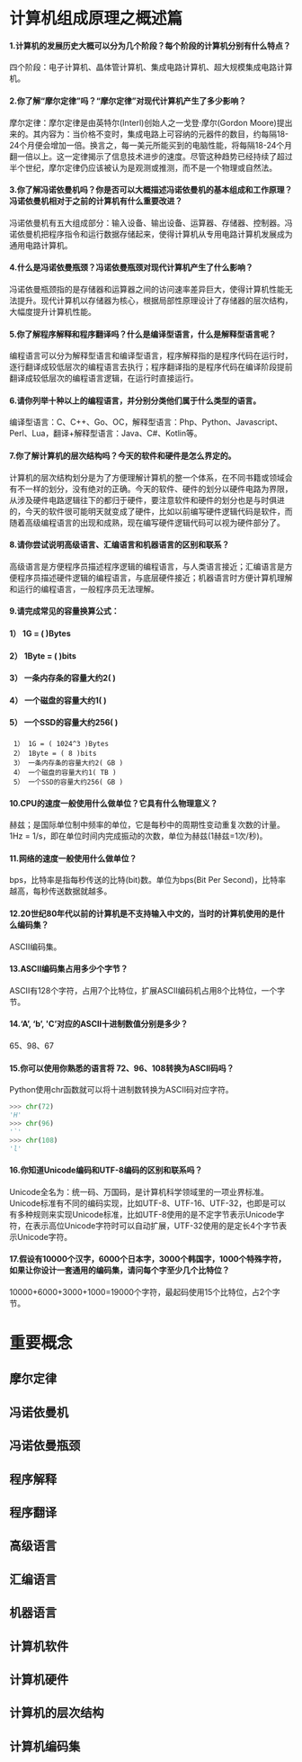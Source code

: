# 计算机组成原理之概述篇
#### 1.计算机的发展历史大概可以分为几个阶段？每个阶段的计算机分别有什么特点？
四个阶段：电子计算机、晶体管计算机、集成电路计算机、超大规模集成电路计算机。

#### 2.你了解“摩尔定律”吗？“摩尔定律”对现代计算机产生了多少影响？
摩尔定律：摩尔定律是由英特尔(Interl)创始人之一戈登·摩尔(Gordon Moore)提出来的。其内容为：当价格不变时，集成电路上可容纳的元器件的数目，约每隔18-24个月便会增加一倍。换言之，每一美元所能买到的电脑性能，将每隔18-24个月翻一倍以上。这一定律揭示了信息技术进步的速度。尽管这种趋势已经持续了超过半个世纪，摩尔定律仍应该被认为是观测或推测，而不是一个物理或自然法。

#### 3.你了解冯诺依曼机吗？你是否可以大概描述冯诺依曼机的基本组成和工作原理？冯诺依曼机相对于之前的计算机有什么重要改进？
冯诺依曼机有五大组成部分：输入设备、输出设备、运算器、存储器、控制器。冯诺依曼机把程序指令和运行数据存储起来，使得计算机从专用电路计算机发展成为通用电路计算机。

#### 4.什么是冯诺依曼瓶颈？冯诺依曼瓶颈对现代计算机产生了什么影响？
冯诺依曼瓶颈指的是存储器和运算器之间的访问速率差异巨大，使得计算机性能无法提升。现代计算机以存储器为核心，根据局部性原理设计了存储器的层次结构，大幅度提升计算机性能。

#### 5.你了解程序解释和程序翻译吗？什么是编译型语言，什么是解释型语言呢？
编程语言可以分为解释型语言和编译型语言，程序解释指的是程序代码在运行时，逐行翻译成较低层次的编程语言去执行；程序翻译指的是程序代码在编译阶段提前翻译成较低层次的编程语言逻辑，在运行时直接运行。

#### 6.请你列举十种以上的编程语言，并分别分类他们属于什么类型的语言。
编译型语言：C、C++、Go、OC，解释型语言：Php、Python、Javascript、Perl、Lua，翻译+解释型语言：Java、C#、Kotlin等。

#### 7.你了解计算机的层次结构吗？今天的软件和硬件是怎么界定的。
计算机的层次结构划分是为了方便理解计算机的整一个体系，在不同书籍或领域会有不一样的划分，没有绝对的正确。今天的软件、硬件的划分以硬件电路为界限，从涉及硬件电路逻辑往下的都归于硬件，要注意软件和硬件的划分也是与时俱进的，今天的软件很可能明天就变成了硬件，比如以前编写硬件逻辑代码是软件，而随着高级编程语言的出现和成熟，现在编写硬件逻辑代码可以视为硬件部分了。

#### 8.请你尝试说明高级语言、汇编语言和机器语言的区别和联系？
高级语言是方便程序员描述程序逻辑的编程语言，与人类语言接近；汇编语言是方便程序员描述硬件逻辑的编程语言，与底层硬件接近；机器语言时方便计算机理解和运行的编程语言，一般程序员无法理解。

#### 9.请完成常见的容量换算公式：
#### 1） 1G = ( )Bytes
#### 2） 1Byte = ( )bits
#### 3） 一条内存条的容量大约2( )
#### 4） 一个磁盘的容量大约1( )
#### 5） 一个SSD的容量大约256( )
     1） 1G = ( 1024^3 )Bytes
     2） 1Byte = ( 8 )bits
     3） 一条内存条的容量大约2( GB )
     4） 一个磁盘的容量大约1( TB )
     5） 一个SSD的容量大约256( GB )

#### 10.CPU的速度一般使用什么做单位？它具有什么物理意义？
赫兹；是国际单位制中频率的单位，它是每秒中的周期性变动重复次数的计量。1Hz = 1/s，即在单位时间内完成振动的次数，单位为赫兹(1赫兹=1次/秒)。

#### 11.网络的速度一般使用什么做单位？
bps，比特率是指每秒传送的比特(bit)数。单位为bps(Bit Per Second)，比特率越高，每秒传送数据就越多。

#### 12.20世纪80年代以前的计算机是不支持输入中文的，当时的计算机使用的是什么编码集？
ASCII编码集。

#### 13.ASCII编码集占用多少个字节？
ASCII有128个字符，占用7个比特位，扩展ASCII编码机占用8个比特位，一个字节。

#### 14.‘A’, ‘b’, 'C’对应的ASCII十进制数值分别是多少？
65、98、67

#### 15.你可以使用你熟悉的语言将 72、96、108转换为ASCII码吗？
Python使用chr函数就可以将十进制数转换为ASCII码对应字符。
```python
>>> chr(72)
'H'
>>> chr(96)
'`'
>>> chr(108)
'l'
```

#### 16.你知道Unicode编码和UTF-8编码的区别和联系吗？
Unicode全名为：统一码、万国码，是计算机科学领域里的一项业界标准。Unicode标准有不同的编码实现，比如UTF-8、UTF-16、UTF-32，也即是可以有多种规则来实现Unicode标准，比如UTF-8使用的是不定字节表示Unicode字符，在表示高位Unicode字符时可以自动扩展，UTF-32使用的是定长4个字节表示Unicode字符。

#### 17.假设有10000个汉字，6000个日本字，3000个韩国字，1000个特殊字符，如果让你设计一套通用的编码集，请问每个字至少几个比特位？
10000+6000+3000+1000=19000个字符，最起码使用15个比特位，占2个字节。

# 重要概念

## 摩尔定律

## 冯诺依曼机

## 冯诺依曼瓶颈

## 程序解释

## 程序翻译

## 高级语言

## 汇编语言

## 机器语言

## 计算机软件

## 计算机硬件

## 计算机的层次结构

## 计算机编码集
